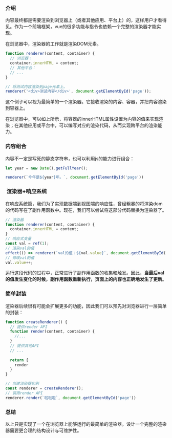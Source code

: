 ### 介绍

内容最终都是需要渲染到浏览器上（或者其他应用、平台上）的，这样用户才看得见。作为一个前端框架，vue的很多功能与指令也依赖一个完整的渲染器才能实现。

在浏览器中，渲染器的工作就是渲染DOM元素。

```js
function renderer(content, container) {
  // 浏览器：
  container.innerHTML = content;
  // 其他平台：
  // ...
}

// 将测试内容渲染到page元素上。
renderer('<div>测试内容</div>', document.getElementById('page'));
```

这个例子可以视为最简单的一个渲染器。它接收渲染的内容、容器，并把内容渲染到容器上。

在浏览器中，可以如上所示，将容器的innerHTML属性设置为内容的值来实现渲染；在其他应用或平台中，可以编写对应的渲染代码，从而实现跨平台的渲染能力。

### 内容组合

内容不一定是写死的静态字符串，也可以利用js的能力进行组合：

```js
let year = new Date().getFullYear();

renderer(`今年是${year}年。`, document.getElementById('page'))
```

###  渲染器+响应系统

在响应系统篇，我们为了实现数据端到视图端的响应性，曾经粗暴的将渲染dom的代码写在了副作用函数中。现在，我们可以尝试将这部分代码替换为渲染器了。

```js
// 渲染器
function renderer(content, container) {
  container.innerHTML = content;
}
// 响应式变量
const val = ref(1);
// 渲染val的值
effect(() => renderer(`val的值：${val.value}`, document.getElementById('page')))
// 修改val的值
val.value++;
```

运行这段代码的过程中，正常进行了副作用函数的收集和触发。因此，**当最后val的值发生变化的时候，副作用函数重新执行，页面上的内容也正确地发生了更新**。

### 简单封装

渲染器后续很有可能会扩展更多的功能，因此我们可以预先对浏览器进行一层简单的封装：

```js
function createRenderer() {
  // 提供render API
  function render(content, container) {
    //...
  }
  // 提供其他API
  // ...
  
  return {
    render
  }
}

// 创建渲染器实例
const renderer = createRenderer();
// 调用render API
renderer.render(`啦啦啦`, document.getElementById('page'))
```

### 总结

以上只是实现了一个在浏览器上能够运行的最简单的渲染器。设计一个完整的渲染器需要更合理的结构设计与可维护性。